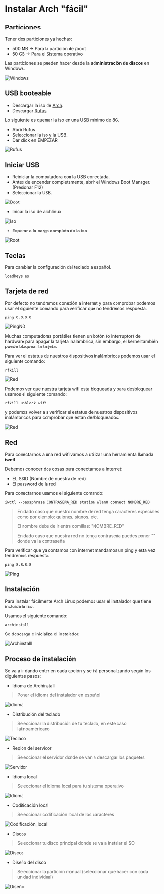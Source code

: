 # Instalar Arch "fácil"

## Particiones

Tener dos particiones ya hechas:

- 500 MB -> Para la partición de /boot
- 50 GB -> Para el Sistema operativo

Las particiones se pueden hacer desde la **administración de discos** en Windows.

![Windows](Win.jpg)

## USB booteable

- Descargar la iso de [Arch](https://archlinux.org/download/).
- Descargar [Rufus](https://rufus.ie/es/).

Lo siguiente es quemar la iso en una USB minimo de 8G.

- Abrir Rufus
- Seleccionar la iso y la USB.
- Dar click en EMPEZAR

![Rufus](Rufus.jpg)

## Iniciar USB 

- Reiniciar la computadora con la USB conectada.
- Antes de encender completamente, abrir el Windows Boot Manager. (Presionar F12)
- Seleccionar la USB.

![Boot](Boot.png)

- Inicar la iso de archlinux

![Iso](Iso.jpg)

- Esperar a la carga completa de la iso

![Root](Root.png)
## Teclas

Para cambiar la configuración del teclado a español.

```
loadkeys es
```
## Tarjeta de red

Por defecto no tendremos conexión a internet y para comprobar podemos usar el siguiente comando para verificar que no tendremos respuesta.

```
ping 8.8.8.8
```

![PingNO](PingNo.png)

Muchas computadoras portátiles tienen un botón (o interruptor) de hardware para apagar la tarjeta inalámbrica; sin embargo, el kernel también puede bloquear la tarjeta. 

Para ver el estatus de nuestros dispositivos inalámbricos podemos usar el siguiente comando:

```
rfkill
```
 ![Red](RedBlo.png)

Podemos ver que nuestra tarjeta wifi esta bloqueada y para desbloquear usamos el siguiente comando:

```
rfkill unblock wifi
```

y podemos volver a a verificar el estatus de nuestros dispositivos inalámbricos para comprobar que estan desbloqueados.

![Red](RedU.png)

## Red

Para conectarnos a una red wifi vamos a utilizar una herramienta llamada **iwctl**

Debemos conocer dos cosas para conectarnos a internet:

- EL SSID (Nombre de nuestra de red)
- El password de la red

Para conectarnos usamos el siguiente comando:

```
iwctl --passphrase CONTRASEÑA_RED station wlan0 connect NOMBRE_RED
```

> En dado caso que nuestro nombre de red tenga caracteres especiales como por ejemplo: guiones, signos, etc.
>
> El nombre debe de ir entre comillas: "NOMBRE_RED"
>
> En dado caso que nuestra red no tenga contraseña puedes poner "" donde va la contraseña

Para verificar que ya contamos con internet mandamos un ping y esta vez tendremos respuesta.

```
ping 8.8.8.8
```
![Ping](Ping.png)

## Instalación 

Para instalar fácilmente Arch Linux podemos usar el instalador que tiene incluida la iso.

Usamos el siguiente comando:

```
archinstall
```

Se descarga e inicializa el instalador.

![Archinstalll](Arch_img/Archinstall.png)

## Proceso de instalación

Se va a ir dando enter en cada opción y se irá personalizando según los diguientes pasos:

- Idioma de Archinstall

> Poner el idioma del instalador en español

![idioma](Arch_img/Lenguage.png)

- Distribución del teclado

> Seleccionar la distribución de tu teclado, en este caso latinoaméricano

![Teclado](Arch_img/Teclado.png)

- Región del servidor

> Seleccionar el servidor donde se van a descargar los paquetes

![Servidor](Arch_img/Paquetes.png)

- Idioma local

> Seleccionar el idioma local para tu sistema operativo

![Idioma](Arch_img/Idioma.png)

- Codificación local

> Seleccionar codificación local de los caracteres

![Codificación_local](Arch_img/Codificacion.png)

- Discos

> Seleccionar tu disco principal donde se va a instalar el SO

![Discos](Arch_img/Disco.png)

- Diseño del disco

> Seleccionar la partición manual (seleccionar que hacer con cada unidad individual)

![Diseño](Arch_img/Nueva.png)
